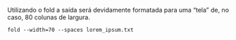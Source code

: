 Utilizando o fold a saída será devidamente formatada para uma “tela” de, no
caso, 80 colunas de largura.


    fold --width=70 --spaces lorem_ipsum.txt


